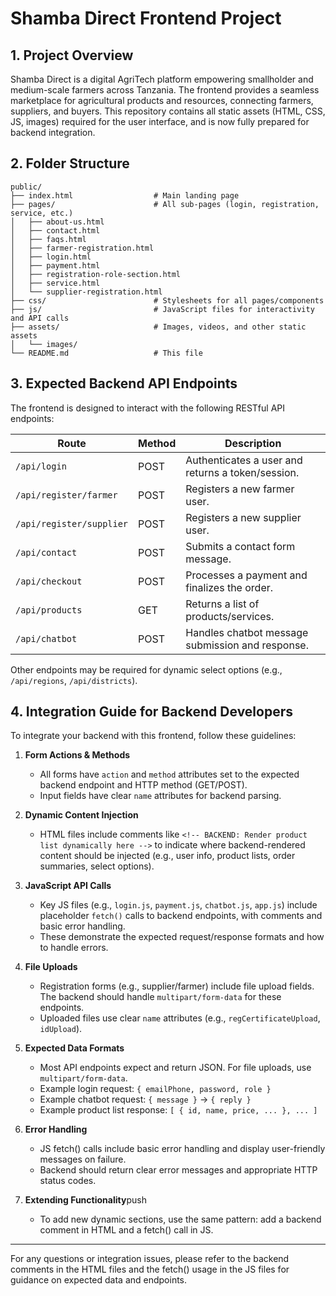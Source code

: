 # Shamba Direct Frontend Project

## 1. Project Overview
Shamba Direct is a digital AgriTech platform empowering smallholder and medium-scale farmers across Tanzania. The frontend provides a seamless marketplace for agricultural products and resources, connecting farmers, suppliers, and buyers. This repository contains all static assets (HTML, CSS, JS, images) required for the user interface, and is now fully prepared for backend integration.

## 2. Folder Structure
```
public/
├── index.html                  # Main landing page
├── pages/                      # All sub-pages (login, registration, service, etc.)
│   ├── about-us.html
│   ├── contact.html
│   ├── faqs.html
│   ├── farmer-registration.html
│   ├── login.html
│   ├── payment.html
│   ├── registration-role-section.html
│   ├── service.html
│   └── supplier-registration.html
├── css/                        # Stylesheets for all pages/components
├── js/                         # JavaScript files for interactivity and API calls
├── assets/                     # Images, videos, and other static assets
│   └── images/
└── README.md                   # This file
```

## 3. Expected Backend API Endpoints
The frontend is designed to interact with the following RESTful API endpoints:

| Route                      | Method | Description                                      |
|----------------------------|--------|--------------------------------------------------|
| `/api/login`               | POST   | Authenticates a user and returns a token/session. |
| `/api/register/farmer`     | POST   | Registers a new farmer user.                     |
| `/api/register/supplier`   | POST   | Registers a new supplier user.                   |
| `/api/contact`             | POST   | Submits a contact form message.                  |
| `/api/checkout`            | POST   | Processes a payment and finalizes the order.     |
| `/api/products`            | GET    | Returns a list of products/services.             |
| `/api/chatbot`             | POST   | Handles chatbot message submission and response.  |

Other endpoints may be required for dynamic select options (e.g., `/api/regions`, `/api/districts`).

## 4. Integration Guide for Backend Developers
To integrate your backend with this frontend, follow these guidelines:

1. **Form Actions & Methods**
   - All forms have `action` and `method` attributes set to the expected backend endpoint and HTTP method (GET/POST).
   - Input fields have clear `name` attributes for backend parsing.

2. **Dynamic Content Injection**
   - HTML files include comments like `<!-- BACKEND: Render product list dynamically here -->` to indicate where backend-rendered content should be injected (e.g., user info, product lists, order summaries, select options).

3. **JavaScript API Calls**
   - Key JS files (e.g., `login.js`, `payment.js`, `chatbot.js`, `app.js`) include placeholder `fetch()` calls to backend endpoints, with comments and basic error handling.
   - These demonstrate the expected request/response formats and how to handle errors.

4. **File Uploads**
   - Registration forms (e.g., supplier/farmer) include file upload fields. The backend should handle `multipart/form-data` for these endpoints.
   - Uploaded files use clear `name` attributes (e.g., `regCertificateUpload`, `idUpload`).

5. **Expected Data Formats**
   - Most API endpoints expect and return JSON. For file uploads, use `multipart/form-data`.
   - Example login request: `{ emailPhone, password, role }`
   - Example chatbot request: `{ message }` → `{ reply }`
   - Example product list response: `[ { id, name, price, ... }, ... ]`

6. **Error Handling**
   - JS fetch() calls include basic error handling and display user-friendly messages on failure.
   - Backend should return clear error messages and appropriate HTTP status codes.

7. **Extending Functionality**push
   - To add new dynamic sections, use the same pattern: add a backend comment in HTML and a fetch() call in JS.

---

For any questions or integration issues, please refer to the backend comments in the HTML files and the fetch() usage in the JS files for guidance on expected data and endpoints.